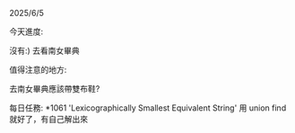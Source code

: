 2025/6/5

今天進度:

沒有:) 去看南女畢典

值得注意的地方:

去南女畢典應該帶雙布鞋?

每日任務: *1061 'Lexicographically Smallest Equivalent String' 用 union find 就好了，有自己解出來
